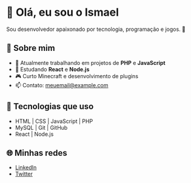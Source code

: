 # 👋 Olá, eu sou o Ismael

Sou desenvolvedor apaixonado por tecnologia, programação e jogos. 🚀

## 📌 Sobre mim
- 🔭 Atualmente trabalhando em projetos de **PHP** e **JavaScript**
- 🌱 Estudando **React** e **Node.js**
- 🎮 Curto Minecraft e desenvolvimento de plugins
- 📫 Contato: [meuemail@example.com](mailto:meuemail@example.com)

## 🔧 Tecnologias que uso
- HTML | CSS | JavaScript | PHP
- MySQL | Git | GitHub
- React | Node.js

## 🌐 Minhas redes
- [LinkedIn](https://linkedin.com/in/seuusuario)
- [Twitter](https://twitter.com/seuusuario)

